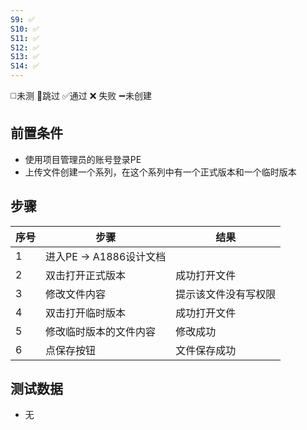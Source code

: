 ```yaml
---
S9: ✅
S10: ✅
S11: ✅
S12: ✅
S13: ✅
S14: ✅
---
```

◻️未测    🚫跳过     ✅通过    ❌ 失败    ➖未创建

## 前置条件

- 使用项目管理员的账号登录PE
- 上传文件创建一个系列，在这个系列中有一个正式版本和一个临时版本

## 步骤

| 序号  | 步骤                | 结果         |
| --- | ----------------- | ---------- |
| 1   | 进入PE -> A1886设计文档 |            |
| 2   | 双击打开正式版本          | 成功打开文件     |
| 3   | 修改文件内容            | 提示该文件没有写权限 |
| 4   | 双击打开临时版本          | 成功打开文件     |
| 5   | 修改临时版本的文件内容       | 修改成功       |
| 6   | 点保存按钮             | 文件保存成功     |

## 测试数据

- 无
